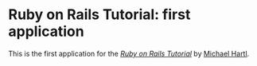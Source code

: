 # Ruby on Rails Tutorial: first application
This is the first application for the 
[*Ruby on Rails Tutorial*](http://railstutorial.org/)
by [Michael Hartl](http://michaelhartl.com/).